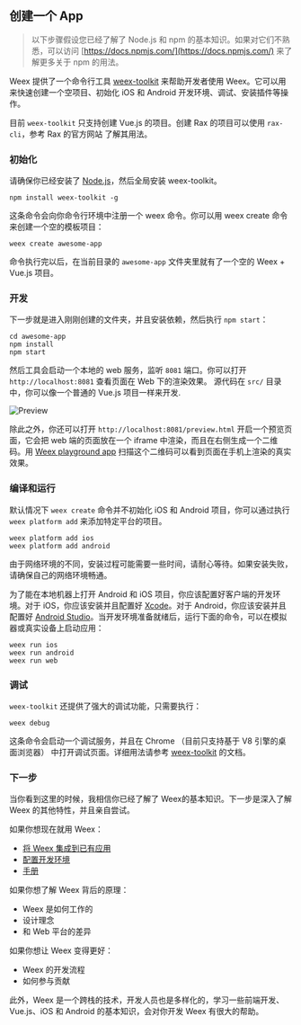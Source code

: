 ## 创建一个 App
>以下步骤假设您已经了解了 Node.js 和 npm 的基本知识。如果对它们不熟悉，可以访问 [https://docs.npmjs.com/](https://docs.npmjs.com/) 来了解更多关于 npm 的用法。

Weex 提供了一个命令行工具 [weex-toolkit](http://weex.apache.org/cn/tools/toolkit.html) 来帮助开发者使用 Weex。它可以用来快速创建一个空项目、初始化 iOS 和 Android 开发环境、调试、安装插件等操作。

目前 `weex-toolkit` 只支持创建 Vue.js 的项目。创建 Rax 的项目可以使用 `rax-cli`，参考 Rax 的官方网站 了解其用法。

### 初始化
请确保你已经安装了 [Node.js](https://nodejs.org)，然后全局安装 weex-toolkit。

```
npm install weex-toolkit -g
```

这条命令会向你命令行环境中注册一个 weex 命令。你可以用 weex create 命令来创建一个空的模板项目：

```
weex create awesome-app
```

命令执行完以后，在当前目录的 `awesome-app` 文件夹里就有了一个空的 Weex + Vue.js 项目。

### 开发
下一步就是进入刚刚创建的文件夹，并且安装依赖，然后执行 `npm start`：

```
cd awesome-app
npm install
npm start
```
然后工具会启动一个本地的 web 服务，监听 `8081` 端口。你可以打开 `http://localhost:8081` 查看页面在 Web 下的渲染效果。 源代码在 `src/` 目录中，你可以像一个普通的 Vue.js 项目一样来开发.

![Preview](http://weex.apache.org/guide/images/toolkit-preview.png)

除此之外，你还可以打开 `http://localhost:8081/preview.html` 开启一个预览页面，它会把 web 端的页面放在一个 iframe 中渲染，而且在右侧生成一个二维码。用 [Weex playground app](http://weex.apache.org/cn/tools/playground.html) 扫描这个二维码可以看到页面在手机上渲染的真实效果。

### 编译和运行
默认情况下 `weex create` 命令并不初始化 iOS 和 Android 项目，你可以通过执行 `weex platform add` 来添加特定平台的项目。

```
weex platform add ios
weex platform add android
```
由于网络环境的不同，安装过程可能需要一些时间，请耐心等待。如果安装失败，请确保自己的网络环境畅通。

为了能在本地机器上打开 Android 和 iOS 项目，你应该配置好客户端的开发环境。对于 iOS，你应该安装并且配置好 [Xcode](https://developer.apple.com/xcode/)。对于 Android，你应该安装并且配置好 [Android Studio](https://developer.android.com/studio/index.html)。当开发环境准备就绪后，运行下面的命令，可以在模拟器或真实设备上启动应用：

```
weex run ios
weex run android
weex run web
```

### 调试
`weex-toolkit` 还提供了强大的调试功能，只需要执行：

```
weex debug
```
这条命令会启动一个调试服务，并且在 Chrome （目前只支持基于 V8 引擎的桌面浏览器） 中打开调试页面。详细用法请参考 [weex-toolkit](http://weex.apache.org/cn/tools/toolkit.html) 的文档。

### 下一步
当你看到这里的时候，我相信你已经了解了 Weex的基本知识。下一步是深入了解 Weex 的其他特性，并且亲自尝试。

如果你想现在就用 Weex：

* [将 Weex 集成到已有应用](http://weex.apache.org/cn/guide/integrate-to-your-app.html)
* [配置开发环境](http://weex.apache.org/cn/guide/set-up-env.html)
* [手册](http://weex.apache.org/cn/references/)

如果你想了解 Weex 背后的原理：

* Weex 是如何工作的
* 设计理念
* 和 Web 平台的差异

如果你想让 Weex 变得更好：

* Weex 的开发流程
* 如何参与贡献

此外，Weex 是一个跨栈的技术，开发人员也是多样化的，学习一些前端开发、Vue.js、iOS 和 Android 的基本知识，会对你开发 Weex 有很大的帮助。